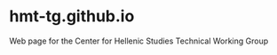 hmt-tg.github.io
================

Web page for the Center for Hellenic Studies Technical Working Group
